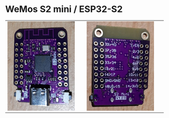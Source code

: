 # WeMos S2 mini / ESP32-S2

<table><tr><td>
<a href="https://github.com/iotool/microcontroller/blob/main/wemos-s2-mini/wemos-s2-mini-v100-a.jpg"><img src="https://github.com/iotool/microcontroller/blob/main/wemos-s2-mini/wemos-s2-mini-v100-a.jpg?raw=true" width=90% height=90%></a> 
</td><td>  
<a href="https://github.com/iotool/microcontroller/blob/main/wemos-s2-mini/wemos-s2-mini-v100-b.jpg"><img src="https://github.com/iotool/microcontroller/blob/main/wemos-s2-mini/wemos-s2-mini-v100-b.jpg?raw=true" width=90% height=90%></a>
</td></tr></table>

